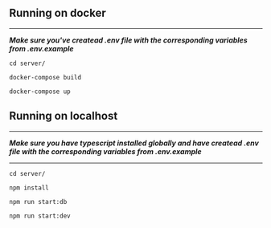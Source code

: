 ## Running on docker
****
**_Make sure you've createad .env file with the corresponding variables from .env.example_**

```
cd server/
```

```
docker-compose build
```

```
docker-compose up
```
## Running on localhost
****
**_Make sure you have typescript installed globally and have createad .env file with the corresponding variables from .env.example_**

****

```
cd server/
```

```
npm install
```

```
npm run start:db
```

```
npm run start:dev
```